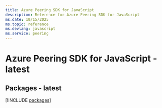 ```yaml
---
title: Azure Peering SDK for JavaScript
description: Reference for Azure Peering SDK for JavaScript
ms.date: 10/15/2025
ms.topic: reference
ms.devlang: javascript
ms.service: peering
---
```

# Azure Peering SDK for JavaScript - latest
## Packages - latest
[!INCLUDE [packages](peering-index.md)]